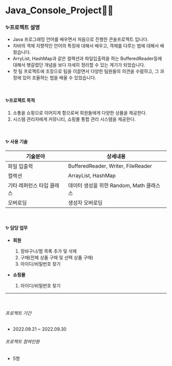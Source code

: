 # Java_Console_Project👩‍💻

### ✨프로젝트 설명
 - Java 프로그래밍 언어를 배우면서 처음으로 진행한 콘솔프로젝트 입니다.
 - 자바의 객체 지향적인 언어의 특징에 대해서 배우고, 객체를 다루는 법에 대해서 배웠습니다.
 - ArryList, HashMap과 같은 컬렉션과 파일입출력을 하는 BufferedReader등에 대해서 헷갈렸던 개념을 보다 자세히 정리할 수 있는 계기가 되었습니다.
 - 첫 팀 프로젝트에 조장으로 팀을 이끌면서 다양한 팀원들의 의견을 수렴하고, 그 과정에 있어 조율하는 법을 배울 수 있었습니다.

&nbsp;
&nbsp;

#### ✨프로젝트 목적
1.  소통을 쇼핑으로 이어지게 함으로써 회원들에게 다양한 상품을 제공한다.
2.  시스템 관리자에게 커뮤니티,  쇼핑몰 통합 관리 시스템을 제공한다.

&nbsp;
&nbsp;

#### ✨ 사용 기술
| 기술분야 | 상세내용 |
| ------ | ------ |
| 파일 입출력 | BufferedReader, Writer, FileReader |
| 컬렉션 | ArrayList<T>, HashMap<T> |
| 기타 레퍼런스 타입 클래스 | 데이터 생성을 위한 Random, Math 클래스스 |
| 오버로딩 | 생성자 오버로딩 |

&nbsp;

#### ✨ 담당 업무
- **회원** 
     1. 장바구니/찜 목록 추가 및 삭제
     2. 구매(전체 상품 구매 및 선택 상품 구매)
     3. 아이디/비밀번호 찾기 
&nbsp;
     
- **쇼핑몰**
    1. 아이디/비밀번호 찾기 
&nbsp;
&nbsp;
---
&nbsp;
&nbsp;
###### _프로젝트 기간_
- 2022.09.21 ~ 2022.09.30


###### _프로젝트 참여인원_
- 5명


